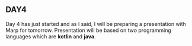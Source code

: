 ## **DAY4**

Day 4 has just started and as I said, I will be preparing a presentation with Marp for tomorrow. Presentation will be based on two
programming languages which are **kotlin** and **java**. 
